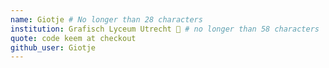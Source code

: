 ```yaml
---
name: Giotje # No longer than 28 characters
institution: Grafisch Lyceum Utrecht 🚩 # no longer than 58 characters
quote: code keem at checkout
github_user: Giotje
---
```

